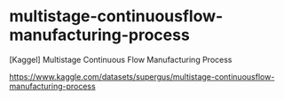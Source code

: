 # multistage-continuousflow-manufacturing-process
[Kaggel] Multistage Continuous Flow Manufacturing Process 

https://www.kaggle.com/datasets/supergus/multistage-continuousflow-manufacturing-process
